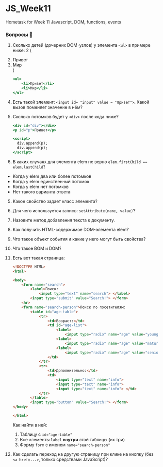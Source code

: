 # JS_Week11
Hometask for Week 11 Javascript, DOM, functions, events

### Вопросы 💎

1. Сколько детей (дочерних DOM-узлов) у элемента `<ul>` в примере ниже:
    2 (<li>Привет</li>
        <li>Мир</li>)
        
    ```jsx
    <ul>
        <li>Привет</li>
        <li>Мир</li>
    </ul>
    ```
    
2. Есть такой элемент: `<input id= "input" value = "Привет">`. Какой вызов поменяет значение в нём?
3. Сколько потомков будет у `<div>` после кода ниже?
    
    ```jsx
    <div id="div"></div>
    <p id="p">Привет</p>
    
    <script>
      div.append(p);
      div.append(p);
    </script>
    ```
    
4. В каких случаях для элемента elem не верно `elem.firstChild == elem.lastChild`?
- Когда у elem два или более потомков
- Когда у elem единственный потомок
- Когда у elem нет потомков
- Нет такого варианта ответа
5. Какое свойство задает класс элемента?
6. Для чего используется запись: `setAttribute(name, value)`?
7. Назовите метод добавления текста к документу.
8. Как получить HTML-содержимое DOM-элемента elem?
9. Что такое объект события и какие у него могут быть свойства?
10. Что такое BOM и DOM?
11. Есть вот такая страница:
    
    ```html
    <!DOCTYPE HTML>
    <html>
    
    <body>
    	<form name="search">
    		<label>Поиск:
    			<input type="text" name="search"> </label>
    		<input type="submit" value="Search!"> </form>
    	<hr>
    	<form name="search-person">Поиск по посетителям:
    		<table id="age-table">
    			<tr>
    				<td>Возраст:</td>
    				<td id="age-list">
    					<label>
    						<input type="radio" name="age" value="young">до 18</label>
    					<label>
    						<input type="radio" name="age" value="mature">18-50</label>
    					<label>
    						<input type="radio" name="age" value="senior">старше 50</label>
    				</td>
    			</tr>
    			<tr>
    				<td>Дополнительно:</td>
    				<td>
    					<input type="text" name="info">
    					<input type="text" name="info">
    					<input type="text" name="info"> </td>
    			</tr>
    		</table>
    		<input type="button" value="Search!"> </form>
    </body>
    
    </html>
    ```
    
    Как найти в ней:
    
    1. Таблицу с `id="age-table"`
    2. Все элементы `label` **внутри** этой таблицы (их три)
    3. Форму `form` с именем `name="search-person"`
12. Как сделать переход на другую страницу при клике на кнопку (без `<a href=...>`, только средствами JavaScript)?
